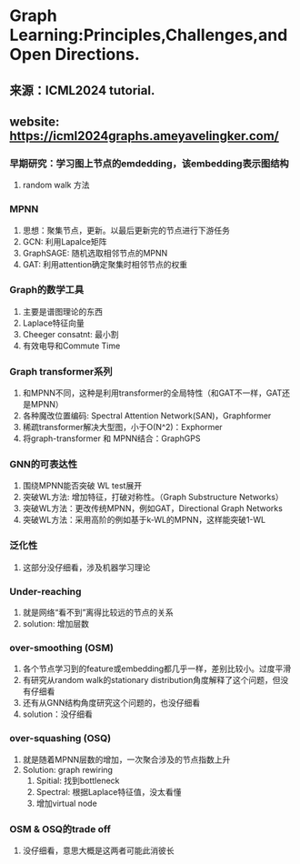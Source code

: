 # Graph Learning:Principles,Challenges,and Open Directions.
## 来源：ICML2024 tutorial.
## website: https://icml2024graphs.ameyavelingker.com/

### 早期研究：学习图上节点的emdedding，该embedding表示图结构
1. random walk 方法

### MPNN
1. 思想：聚集节点，更新。以最后更新完的节点进行下游任务
2. GCN: 利用Lapalce矩阵
3. GraphSAGE: 随机选取相邻节点的MPNN
4. GAT: 利用attention确定聚集时相邻节点的权重

### Graph的数学工具
1. 主要是谱图理论的东西
2. Laplace特征向量
3. Cheeger consatnt: 最小割
4. 有效电导和Commute Time

### Graph transformer系列
1. 和MPNN不同，这种是利用transformer的全局特性（和GAT不一样，GAT还是MPNN）
2. 各种魔改位置编码: Spectral Attention Network(SAN)，Graphformer
3. 稀疏transformer解决大型图，小于O(N^2)：Exphormer
4. 将graph-transformer 和 MPNN结合：GraphGPS


### GNN的可表达性
1. 围绕MPNN能否突破 WL test展开
2. 突破WL方法: 增加特征，打破对称性。（Graph Substructure Networks）
3. 突破WL方法：更改传统MPNN，例如GAT，Directional Graph Networks 
4. 突破WL方法：采用高阶的例如基于k-WL的MPNN，这样能突破1-WL

### 泛化性
1. 这部分没仔细看，涉及机器学习理论


### Under-reaching
1. 就是网络“看不到”离得比较远的节点的关系
2. solution: 增加层数

### over-smoothing (OSM)
1. 各个节点学习到的feature或embedding都几乎一样，差别比较小。过度平滑
2. 有研究从random walk的stationary distribution角度解释了这个问题，但没有仔细看
3. 还有从GNN结构角度研究这个问题的，也没仔细看
4. solution：没仔细看

### over-squashing (OSQ)
1. 就是随着MPNN层数的增加，一次聚合涉及的节点指数上升
2. Solution: graph rewiring
   1. Spitial: 找到bottleneck
   2. Spectral: 根据Laplace特征值，没太看懂
   3. 增加virtual node

### OSM & OSQ的trade off
1. 没仔细看，意思大概是这两者可能此消彼长

